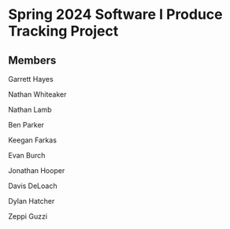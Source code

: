 # Spring 2024 Software I Produce Tracking Project

## Members
Garrett Hayes

Nathan Whiteaker

Nathan Lamb

Ben Parker

Keegan Farkas

Evan Burch

Jonathan Hooper

Davis DeLoach

Dylan Hatcher

Zeppi Guzzi
